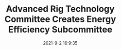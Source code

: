 ---
"title": "Advanced Rig Technology Committee Creates Energy Efficiency Subcommittee"
"date": "2021-9-2 16:9:35"
"feed_name": "IADC"
"feed_website": "https://www.iadc.org/"
"feed_rss": "https://www.iadc.org/feed/"
"link": "https://www.iadc.org/drillbits/committees/new-subcommittee-created-to-focus-on-energy-efficiency/"
"file": "_posts/2021-1-1-9f156c170d5ce71174f8e7f8d3bdf4736a5134b6.md"
"accident": "0"
"drilling": "0"
"dead": "0"
"injured": "0"
---